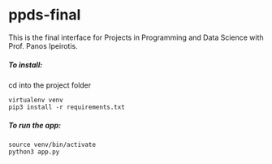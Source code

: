 # ppds-final

This is the final interface for Projects in Programming and Data Science with Prof. Panos Ipeirotis.

##### To install:

cd into the project folder<br>

`virtualenv venv`<br>
`pip3 install -r requirements.txt`<br>

##### To run the app:

`source venv/bin/activate`<br>
`python3 app.py`
